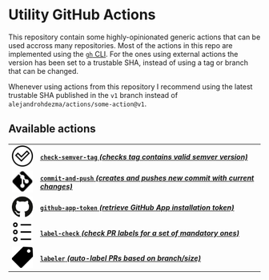 # Utility GitHub Actions

This repository contain some highly-opinionated generic actions that can be used accross many
repositories. Most of the actions in this repo are implemented using the 
[`gh` CLI](https://cli.github.com). For the ones using external actions the version has been set to a
trustable SHA, instead of using a tag or branch that can be changed.

Whenever using actions from this repository I recommend using the latest trustable SHA published in
the `v1` branch instead of `alejandrohdezma/actions/some-action@v1`.

## Available actions

| | |
| :--: | :-- |
| <picture><source media="(prefers-color-scheme: dark)" srcset=".github/icons/check-semver-tag.svg"><img width=50 src=".github/icons/check-semver-tag-light.svg"></picture> | **[`check-semver-tag` _(checks tag contains valid semver version)_](./check-semver-tag/README.md)** |
| <picture><source media="(prefers-color-scheme: dark)" srcset=".github/icons/commit-and-push.svg"><img width=50 src=".github/icons/commit-and-push-light.svg"></picture> | **[`commit-and-push` _(creates and pushes new commit with current changes)_](./commit-and-push/README.md)** |
| <picture><source media="(prefers-color-scheme: dark)" srcset=".github/icons/github-app-token.svg"><img width=50 src=".github/icons/github-app-token-light.svg"></picture> | **[`github-app-token` _(retrieve GitHub App installation token)_](./github-app-token/README.md)** |
| <picture><source media="(prefers-color-scheme: dark)" srcset=".github/icons/label-check.svg"><img width=50 src=".github/icons/label-check-light.svg"></picture> | **[`label-check` _(check PR labels for a set of mandatory ones)_](./label-check/README.md)** |
| <picture><source media="(prefers-color-scheme: dark)" srcset=".github/icons/labeler.svg"><img width=50 src=".github/icons/labeler-light.svg"></picture> | **[`labeler` _(auto-label PRs based on branch/size)_](./labeler/README.md)** |
